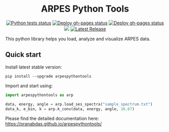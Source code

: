 <h1 align="center">ARPES Python Tools</h1>

<p align="center">
  <a href="https://github.com/pranabdas/arpespythontools/actions/workflows/python-tests.yml"><img src="https://github.com/pranabdas/arpespythontools/actions/workflows/python-tests.yml/badge.svg" alt="Python tests status"></a>
  <a href="https://github.com/pranabdas/arpespythontools/actions/workflows/deploy-gh-pages.yml"><img src="https://github.com/pranabdas/arpespythontools/actions/workflows/deploy-gh-pages.yml/badge.svg" alt="Deploy gh-pages status"></a>
  <a href="https://github.com/pranabdas/arpespythontools/actions/workflows/publish.yml"><img src="https://github.com/pranabdas/arpespythontools/actions/workflows/publish.yml/badge.svg" alt="Deploy gh-pages status"></a>
  <a href="https://github.com/pranabdas/arpespythontools/blob/master/LICENSE"><img src="https://img.shields.io/github/license/sourcerer-io/hall-of-fame.svg?colorB=A31F34"></a>
  <a href="https://pypi.org/project/arpespythontools/"><img src="https://img.shields.io/github/v/release/pranabdas/arpespythontools.svg" alt="Latest Release"/></a>
</p>

This python library helps you load, analyze and visualize ARPES data.

## Quick start

Install latest stable version:
```console
pip install --upgrade arpespythontools
```

Import and start using:

```python
import arpespythontools as arp

data, energy, angle = arp.load_ses_spectra("sample_spectrum.txt")
data_k, e_bin, k = arp.k_conv(data, energy, angle, 16.67)
```

Please find the detailed documentation here: https://pranabdas.github.io/arpespythontools/
